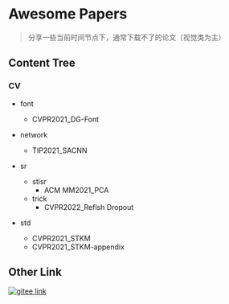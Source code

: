 # Awesome Papers

> 分享一些当前时间节点下，通常下载不了的论文（视觉类为主）



## Content Tree

### CV

- font
    - CVPR2021_DG-Font

- network
    - TIP2021_SACNN
- sr
    - stisr
        - ACM MM2021_PCA
    - trick
        - CVPR2022_Reflsh Dropout
- std
    - CVPR2021_STKM
    - CVPR2021_STKM-appendix



## Other Link

[![gitee link](https://img.shields.io/static/v1?style=flat&logo=gitee&label=gitee&message=Link&color=orange)](https://gitee.com/yfaqh/paper)

